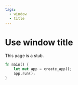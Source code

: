 ```yaml
---
tags:
  - window
  - title
---
```


# Use window title

This page is a stub.

```rust
fn main() {
    let mut app = create_app();
    app.run();
}
```
